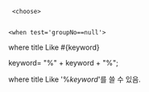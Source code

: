 
<insert id="insert" parameterType="boardvo">

 	 <choose>
 	 
 	 
 	<when test='groupNo==null'>
		



where title Like #{keyword}

keyword= "%" + keyword + "%";


where title Like '%${keyword}%'는 괜찮음. 치환하고 싶을 때는 '$'를 쓸 수 있음. 
